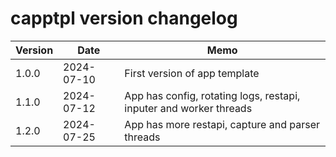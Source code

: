 

# capptpl version changelog


| Version | Date | Memo |
| ----------- | ----------- | ----------- |
| 1.0.0 | 2024-07-10 | First version of app template |
| 1.1.0 | 2024-07-12 | App has config, rotating logs, restapi, inputer and worker threads |
| 1.2.0 | 2024-07-25 | App has more restapi, capture and parser threads |
